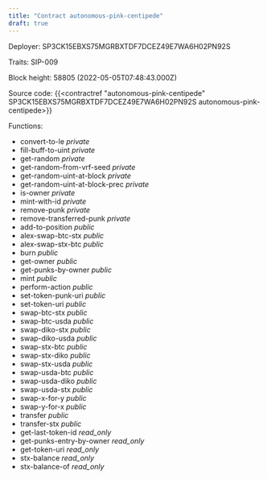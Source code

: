 ```yaml
---
title: "Contract autonomous-pink-centipede"
draft: true
---
```

Deployer: SP3CK15EBXS75MGRBXTDF7DCEZ49E7WA6H02PN92S

Traits:
SIP-009 



Block height: 58805 (2022-05-05T07:48:43.000Z)

Source code: {{<contractref "autonomous-pink-centipede" SP3CK15EBXS75MGRBXTDF7DCEZ49E7WA6H02PN92S autonomous-pink-centipede>}}

Functions:

* convert-to-le _private_
* fill-buff-to-uint _private_
* get-random _private_
* get-random-from-vrf-seed _private_
* get-random-uint-at-block _private_
* get-random-uint-at-block-prec _private_
* is-owner _private_
* mint-with-id _private_
* remove-punk _private_
* remove-transferred-punk _private_
* add-to-position _public_
* alex-swap-btc-stx _public_
* alex-swap-stx-btc _public_
* burn _public_
* get-owner _public_
* get-punks-by-owner _public_
* mint _public_
* perform-action _public_
* set-token-punk-uri _public_
* set-token-uri _public_
* swap-btc-stx _public_
* swap-btc-usda _public_
* swap-diko-stx _public_
* swap-diko-usda _public_
* swap-stx-btc _public_
* swap-stx-diko _public_
* swap-stx-usda _public_
* swap-usda-btc _public_
* swap-usda-diko _public_
* swap-usda-stx _public_
* swap-x-for-y _public_
* swap-y-for-x _public_
* transfer _public_
* transfer-stx _public_
* get-last-token-id _read_only_
* get-punks-entry-by-owner _read_only_
* get-token-uri _read_only_
* stx-balance _read_only_
* stx-balance-of _read_only_
